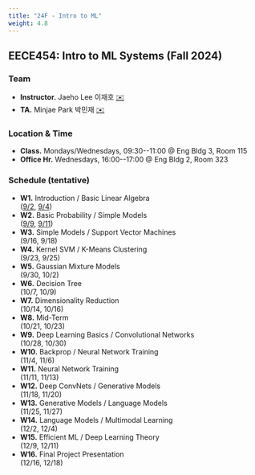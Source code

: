 ```yaml
---
title: "24F - Intro to ML"
weight: 4.8
---
```


## **EECE454: Intro to ML Systems (Fall 2024)**

### **Team**
- **Instructor.** Jaeho Lee 이재호 [✉️](mailto:jaeho.lee@postech.ac.kr)
- **TA.** Minjae Park 박민재 [✉️](mailto:mjae.park@postech.ac.kr)

### **Location & Time**
- **Class.** Mondays/Wednesdays, 09:30--11:00 @ Eng Bldg 3, Room 115
- **Office Hr.** Wednesdays, 16:00--17:00 @ Eng Bldg 2, Room 323


### **Schedule (tentative)**
- **W1.** Introduction / Basic Linear Algebra  
([9/2](lec/L1.pdf), [9/4](lec/L2.pdf))
- **W2.** Basic Probability / Simple Models  
([9/9](lec/L3.pdf), [9/11](lec/L4.pdf))  
- **W3.** Simple Models / Support Vector Machines  
(9/16, 9/18)  
- **W4.** Kernel SVM / K-Means Clustering  
(9/23, 9/25)
- **W5.** Gaussian Mixture Models  
(9/30, 10/2)
- **W6.** Decision Tree  
(10/7, 10/9)
- **W7.** Dimensionality Reduction  
(10/14, 10/16)
- **W8.** Mid-Term  
(10/21, 10/23)
- **W9.** Deep Learning Basics / Convolutional Networks  
(10/28, 10/30)
- **W10.** Backprop / Neural Network Training   
(11/4, 11/6)
- **W11.** Neural Network Training  
(11/11, 11/13)
- **W12.** Deep ConvNets / Generative Models  
(11/18, 11/20)
- **W13.** Generative Models / Language Models  
(11/25, 11/27)
- **W14.** Language Models / Multimodal Learning  
(12/2, 12/4)
- **W15.** Efficient ML / Deep Learning Theory   
(12/9, 12/11)  
- **W16.** Final Project Presentation  
(12/16, 12/18)